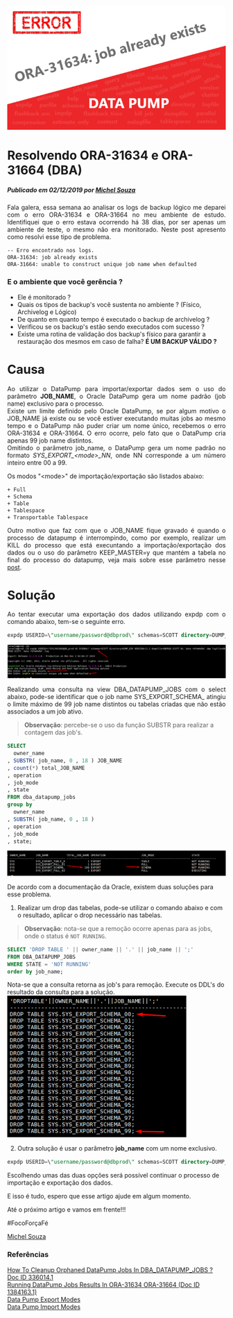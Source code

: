 ![](./img/ORA-31634.png)

# Resolvendo ORA-31634 e ORA-31664 (DBA)
##### Publicado em 02/12/2019 por [Michel Souza](https://www.linkedin.com/in/michel-ferreira-souza/)

<p style="text-align: justify">
Fala galera, essa semana ao analisar os logs de backup lógico me deparei com o erro ORA-31634 e ORA-31664 no meu ambiente de estudo. Identifiquei que o erro estava ocorrendo há 38 dias, por ser apenas um ambiente de teste, o mesmo não era monitorado. Neste post apresento como resolvi esse tipo de problema.
</p>

``` 
-- Erro encontrado nos logs.
ORA-31634: job already exists  
ORA-31664: unable to construct unique job name when defaulted
```
### E o ambiente que você gerência ?
 + Ele é monitorado ?<br>
 + Quais os tipos de backup's você sustenta no ambiente ? (Físico, Archivelog e Lógico)<br>
 + De quanto em quanto tempo é executado o backup de archivelog ?<br>
 + Verificou se os backup's estão sendo executados com sucesso ?<br>
 + Existe uma rotina de validação dos backup's físico para garantir a restauração dos mesmos em caso de falha? **É UM BACKUP VÁLIDO ?**

# Causa
<p style="text-align: justify">
Ao utilizar o DataPump para importar/exportar dados sem o uso do parâmetro <font style='font-weight:bold;'>JOB_NAME</font>, o Oracle DataPump gera um nome padrão (job name) exclusivo para o processo.  <br>
Existe um limite definido pelo Oracle DataPump, se por algum motivo o JOB_NAME já existe ou se você estiver executando muitas jobs ao mesmo tempo e o DataPump não puder criar um nome único, recebemos o erro ORA-31634 e ORA-31664. O erro ocorre, pelo fato que o DataPump cria apenas 99 job name distintos. <br>
Omitindo o parâmetro job_name, o DataPump gera um nome padrão no formato <i>SYS_EXPORT_&lt;mode&gt;_NN</i>, onde NN corresponde a um número inteiro entre 00 a 99. <br> 
</p>

Os modos "&lt;mode&gt;" de importação/exportação são listados abaixo:

    + Full
    + Schema
    + Table
    + Tablespace 
    + Transportable Tablespace
<p style="text-align: justify">
Outro motivo que faz com que o JOB_NAME fique gravado é quando o processo de datapump é interrompindo, como por exemplo, realizar um KILL do processo que está execuntando a importação/exportação dos dados ou o uso do parâmetro KEEP_MASTER=y que mantém a tabela no final do processo do datapump, veja mais sobre esse parâmetro nesse <a href="https://aprakash.wordpress.com/2011/08/17/keep_master-and-metrics-in-expdpimdp/">post</a>.
</p>


# Solução
<p style="text-align: justify">
Ao tentar executar uma exportação dos dados utilizando expdp com o comando abaixo, tem-se o seguinte erro.
</p>

```sql
expdp USERID=\"username/password@dbprod\" schemas=SCOTT directory=DUMP_DIR VERSION=11.2 dumpfile=DBPROD.SCOTT.%U.`date +%Y%m%d%H`.dmp logfile=DBPROD.SCOTT.`date +%Y%m%d%H`.log
```
![](./img/error-ORA-31634.png)


<p style="text-align: justify">
Realizando uma consulta na view DBA_DATAPUMP_JOBS com o select abaixo, pode-se identificar que o job name SYS_EXPORT_SCHEMA_ atingiu o limite máximo de 99 job name distintos ou tabelas criadas que não estão associados a um job ativo.
</p>

> **Observação**: percebe-se o uso da função SUBSTR para realizar a contagem das job's. 

```sql
SELECT 
  owner_name
, SUBSTR( job_name, 0 , 18 ) JOB_NAME
, count(*) total_JOB_NAME
, operation
, job_mode
, state
FROM dba_datapump_jobs
group by 
  owner_name
, SUBSTR( job_name, 0 , 18 )
, operation
, job_mode
, state;
```
![](./img/schema_100_jobs.png)

De acordo com a documentação da Oracle, existem duas soluções para esse problema.

1) Realizar um drop das tabelas, pode-se utilizar o comando abaixo e com o resultado, aplicar o drop necessário nas tabelas.
> **Observação**: nota-se que a remoção ocorre apenas para as jobs, onde o status é ```NOT RUNNING```. 
```sql
SELECT 'DROP TABLE ' || owner_name || '.' || job_name || ';' 
FROM DBA_DATAPUMP_JOBS 
WHERE STATE = 'NOT RUNNING' 
order by job_name; 
```
Nota-se que a consulta retorna as job's para remoção. Execute os DDL's do resultado da consulta para a solução.
![](./img/total_job_name_created.png)

2) Outra solução é usar o parâmetro **job_name** com um nome exclusivo.
```sql
expdp USERID=\"username/password@dbprod\" schemas=SCOTT directory=DUMP_DIR VERSION=11.2 job_name=seu_job_name_unico dumpfile=DBPROD.SCOTT.%U.`date +%Y%m%d%H`.dmp logfile=DBPROD.SCOTT.`date +%Y%m%d%H`.log
```
Escolhendo umas das duas opções será possível continuar o processo de importação e exportação dos dados.

E isso é tudo, espero que esse artigo ajude em algum momento. 

Até o próximo artigo e vamos em frente!!!

#FocoForçaFé

[Michel Souza](https://www.linkedin.com/in/michel-ferreira-souza/)


 ### Referências
[How To Cleanup Orphaned DataPump Jobs In DBA_DATAPUMP_JOBS ? Doc ID 336014.1](https://support.oracle.com/epmos/faces/DocumentDisplay?_afrLoop=75035782501065&id=336014.1&_afrWindowMode=0&_adf.ctrl-state=w6syc6onv_139) <br>
[Running DataPump Jobs Results In ORA-31634 ORA-31664 (Doc ID 1384163.1)](https://support.oracle.com/epmos/faces/DocumentDisplay?_afrLoop=75006867427654&id=1384163.1&displayIndex=1&_afrWindowMode=0&_adf.ctrl-state=w6syc6onv_73#SYMPTOM) <br>
[Data Pump Export Modes](https://docs.oracle.com/database/121/SUTIL/GUID-8E497131-6B9B-4CC8-AA50-35F480CAC2C4.htm#SUTIL826) <br>
[Data Pump Import Modes](https://docs.oracle.com/database/121/SUTIL/GUID-AAA85047-A8DD-4F21-9EA2-9363D290648D.htm)